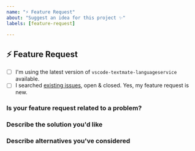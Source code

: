 ```yaml
---
name: "⚡️️ Feature Request"
about: "Suggest an idea for this project ✨"
labels: [feature-request]

---
```


## ⚡️️ Feature Request

- [ ] I'm using the latest version of `vscode-textmate-languageservice` available.
- [ ] I searched [existing issues][vsctmls-issues], open & closed. Yes, my feature request is new.

### Is your feature request related to a problem?
<!-- A clear & concise description of what the problem is. (e.g. The styling for semantic...). -->

### Describe the solution you'd like
<!-- A clear & concise description of what you want to happen. Add any considered drawbacks. -->

### Describe alternatives you've considered
<!-- A clear & concise description of any alternative solutions or features you've considered. -->

<!-- Checklist -->
[vsctmls-issues]: https://github.com/SNDST00M/vscode-textmate-languageservice/issues?q=is%3Aissue+is%3Aopen+sort%3Aupdated-desc
